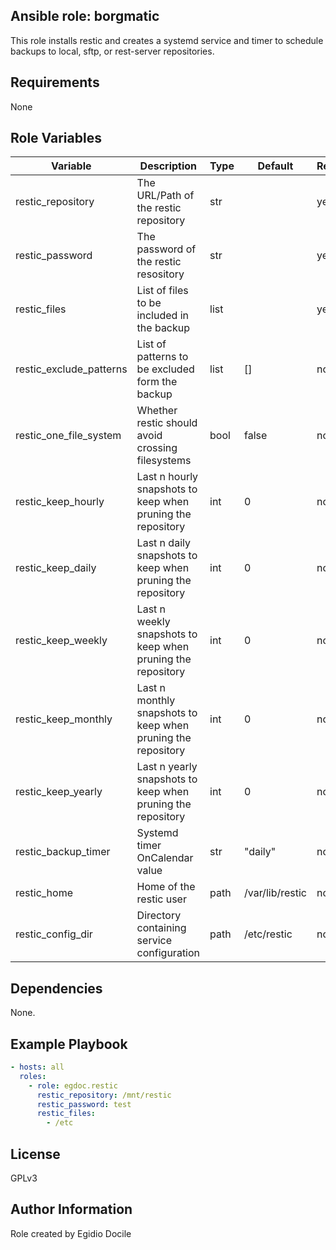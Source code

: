 Ansible role: borgmatic
------------

This role installs restic and creates a systemd service and timer to schedule
backups to local, sftp, or rest-server repositories.

Requirements
------------

None

Role Variables
--------------

| Variable | Description | Type | Default | Required |
|----------|-------------|------|---------|----------|
| restic_repository | The URL/Path of the restic repository | str |  | yes
| restic_password   | The password of the restic resository | str |  | yes
| restic_files | List of files to be included in the backup | list | | yes
| restic_exclude_patterns | List of patterns to be excluded form the backup | list | [] | no
| restic_one_file_system | Whether restic should avoid crossing filesystems | bool | false | no
| restic_keep_hourly | Last n hourly snapshots to keep when pruning the repository | int | 0 | no
| restic_keep_daily  | Last n daily snapshots to keep when pruning the repository | int | 0 | no
| restic_keep_weekly | Last n weekly snapshots to keep when pruning the repository | int | 0 | no
| restic_keep_monthly | Last n monthly snapshots to keep when pruning the repository | int | 0 | no
| restic_keep_yearly | Last n yearly snapshots to keep when pruning the repository | int | 0 | no
| restic_backup_timer | Systemd timer OnCalendar value | str | "daily" | no
| restic_home | Home of the restic user | path | /var/lib/restic | no
| restic_config_dir | Directory containing service configuration | path | /etc/restic | no

Dependencies
------------
None.

Example Playbook
----------------

```yaml
- hosts: all
  roles:
    - role: egdoc.restic
      restic_repository: /mnt/restic
      restic_password: test
      restic_files:
        - /etc
```

License
-------

GPLv3

Author Information
------------------
Role created by Egidio Docile
